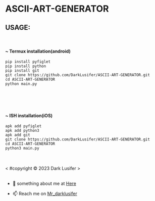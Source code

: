 # ASCII-ART-GENERATOR

<h2 color="red" >USAGE:</h2>
<br>     <h4> ~ Termux installation(android) </h4>

` pip install pyfiglet ` <br>
` pip install python ` <br>
` pip install git ` <br>
` git clone https://github.com/DarkLusifer/ASCII-ART-GENERATOR.git ` <br>
` cd ASCII-ART-GENERATOR ` <br>
` python main.py ` <br> 

  <br>
  <br>
 <br>     <h4> ~ ISH installation(iOS) </h4>


` apk add pyfiglet ` <br>
` apk add python3 ` <br>
` apk add git ` <br>
` git clone https://github.com/DarkLusifer/ASCII-ART-GENERATOR.git ` <br>
` cd ASCII-ART-GENERATOR ` <br>
` python3 main.py ` <br>


  <br>
  <br>
  < #copyright © 2023 Dark Lusifer >
  <br>
  <br>
  
  
  
<p>

  - 💬 something about me at <a href="https://t.me/about_DarkLusifer"> Here </a> 

  - 📫 Reach me on <a href="https://t.me/Mr_darklusifer"> Mr_darklusifer </a> 


<p align="left">
</p>
